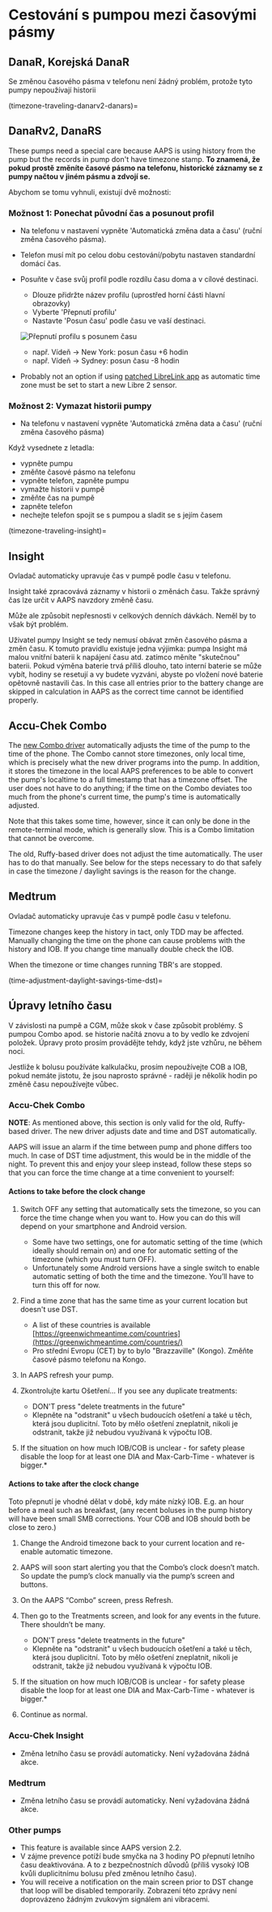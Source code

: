 # Cestování s pumpou mezi časovými pásmy

## DanaR, Korejská DanaR

Se změnou časového pásma v telefonu není žádný problém, protože tyto pumpy nepoužívají historii

(timezone-traveling-danarv2-danars)=

## DanaRv2, DanaRS

These pumps need a special care because AAPS is using history from the pump but the records in pump don't have timezone stamp. **To znamená, že pokud prostě změníte časové pásmo na telefonu, historické záznamy se z pumpy načtou v jiném pásmu a zdvojí se.**

Abychom se tomu vyhnuli, existují dvě možnosti:

### Možnost 1: Ponechat původní čas a posunout profil

* Na telefonu v nastavení vypněte 'Automatická změna data a času' (ruční změna časového pásma).
* Telefon musí mít po celou dobu cestování/pobytu nastaven standardní domácí čas.
* Posuňte v čase svůj profil podle rozdílu času doma a v cílové destinaci.
   
   * Dlouze přidržte název profilu (uprostřed horní části hlavní obrazovky)
   * Vyberte 'Přepnutí profilu'
   * Nastavte 'Posun času' podle času ve vaší destinaci.
   
   ![Přepnutí profilu s posunem času](../images/ProfileSwitchTimeShift2.png)
   
   * např. Vídeň -> New York: posun času +6 hodin
   * např. Vídeň -> Sydney: posun času -8 hodin
* Probably not an option if using [patched LibreLink app](#libre2-patched-librelink-app-with-xdrip) as automatic time zone must be set to start a new Libre 2 sensor.

### Možnost 2: Vymazat historii pumpy

* Na telefonu v nastavení vypněte 'Automatická změna data a času' (ruční změna časového pásma)

Když vysednete z letadla:

* vypněte pumpu
* změňte časové pásmo na telefonu
* vypněte telefon, zapněte pumpu
* vymažte historii v pumpě
* změňte čas na pumpě
* zapněte telefon
* nechejte telefon spojit se s pumpou a sladit se s jejím časem

(timezone-traveling-insight)=

## Insight

Ovladač automaticky upravuje čas v pumpě podle času v telefonu.

Insight také zpracovává záznamy v historii o změnách času. Takže správný čas lze určit v AAPS navzdory změně času.

Může ale způsobit nepřesnosti v celkových denních dávkách. Neměl by to však být problém.

Uživatel pumpy Insight se tedy nemusí obávat změn časového pásma a změn času. K tomuto pravidlu existuje jedna výjimka: pumpa Insight má malou vnitřní baterii k napájení času atd. zatímco měníte "skutečnou" baterii. Pokud výměna baterie trvá příliš dlouho, tato interní baterie se může vybít, hodiny se resetují a vy budete vyzváni, abyste po vložení nové baterie opětovně nastavili čas. In this case all entries prior to the battery change are skipped in calculation in AAPS as the correct time cannot be identified properly.

## Accu-Chek Combo

The [new Combo driver](../CompatiblePumps/Accu-Chek-Combo-Pump-v2.md) automatically adjusts the time of the pump to the time of the phone. The Combo cannot store timezones, only local time, which is precisely what the new driver programs into the pump. In addition, it stores the timezone in the local AAPS preferences to be able to convert the pump's localtime to a full timestamp that has a timezone offset. The user does not have to do anything; if the time on the Combo deviates too much from the phone's current time, the pump's time is automatically adjusted.

Note that this takes some time, however, since it can only be done in the remote-terminal mode, which is generally slow. This is a Combo limitation that cannot be overcome.

The old, Ruffy-based driver does not adjust the time automatically. The user has to do that manually. See below for the steps necessary to do that safely in case the timezone / daylight savings is the reason for the change.

## Medtrum

Ovladač automaticky upravuje čas v pumpě podle času v telefonu.

Timezone changes keep the history in tact, only TDD may be affected. Manually changing the time on the phone can cause problems with the history and IOB. If you change time manually double check the IOB.

When the timezone or time changes running TBR's are stopped.

(time-adjustment-daylight-savings-time-dst)=

## Úpravy letního času

V závislosti na pumpě a CGM, může skok v čase způsobit problémy. S pumpou Combo apod. se historie načítá znovu a to by vedlo ke zdvojení položek. Úpravy proto prosím provádějte tehdy, když jste vzhůru, ne během noci.

Jestliže k bolusu používáte kalkulačku, prosím nepoužívejte COB a IOB, pokud nemáte jistotu, že jsou naprosto správné - raději je několik hodin po změně času nepoužívejte vůbec.

### Accu-Chek Combo

**NOTE**: As mentioned above, this section is only valid for the old, Ruffy-based driver. The new driver adjusts date and time and DST automatically.

AAPS will issue an alarm if the time between pump and phone differs too much. In case of DST time adjustment, this would be in the middle of the night. To prevent this and enjoy your sleep instead, follow these steps so that you can force the time change at a time convenient to yourself:

#### Actions to take before the clock change

1. Switch OFF any setting that automatically sets the timezone, so you can force the time change when you want to. How you can do this will depend on your smartphone and Android version.
   
   * Some have two settings, one for automatic setting of the time (which ideally should remain on) and one for automatic setting of the timezone (which you must turn OFF).
   * Unfortunately some Android versions have a single switch to enable automatic setting of both the time and the timezone. You’ll have to turn this off for now.

2. Find a time zone that has the same time as your current location but doesn't use DST.
   
   * A list of these countries is available [https://greenwichmeantime.com/countries](https://greenwichmeantime.com/countries/)
   * Pro střední Evropu (CET) by to bylo "Brazzaville" (Kongo). Změňte časové pásmo telefonu na Kongo.

3. In AAPS refresh your pump.

4. Zkontrolujte kartu Ošetření... If you see any duplicate treatments:
   
   * DON'T press "delete treatments in the future"
   * Klepněte na "odstranit" u všech budoucích ošetření a také u těch, která jsou duplicitní. Toto by mělo ošetření zneplatnit, nikoli je odstranit, takže již nebudou využívaná k výpočtu IOB.

5. If the situation on how much IOB/COB is unclear - for safety please disable the loop for at least one DIA and Max-Carb-Time - whatever is bigger.*

#### Actions to take after the clock change

Toto přepnutí je vhodné dělat v době, kdy máte nízký IOB. E.g. an hour before a meal such as breakfast, (any recent boluses in the pump history will have been small SMB corrections. Your COB and IOB should both be close to zero.)

1. Change the Android timezone back to your current location and re-enable automatic timezone.
2. AAPS will soon start alerting you that the Combo’s clock doesn’t match. So update the pump’s clock manually via the pump’s screen and buttons.
3. On the AAPS “Combo” screen, press Refresh.
4. Then go to the Treatments screen, and look for any events in the future. There shouldn’t be many.
   
   * DON'T press "delete treatments in the future"
   * Klepněte na "odstranit" u všech budoucích ošetření a také u těch, která jsou duplicitní. Toto by mělo ošetření zneplatnit, nikoli je odstranit, takže již nebudou využívaná k výpočtu IOB.

5. If the situation on how much IOB/COB is unclear - for safety please disable the loop for at least one DIA and Max-Carb-Time - whatever is bigger.*

6. Continue as normal.

### Accu-Chek Insight

* Změna letního času se provádí automaticky. Není vyžadována žádná akce.

### Medtrum

* Změna letního času se provádí automaticky. Není vyžadována žádná akce.

### Other pumps

* This feature is available since AAPS version 2.2.
* V zájme prevence potíží bude smyčka na 3 hodiny PO přepnutí letního času deaktivována. A to z bezpečnostních důvodů (příliš vysoký IOB kvůli duplicitnímu bolusu před změnou letního času).
* You will receive a notification on the main screen prior to DST change that loop will be disabled temporarily. Zobrazení této zprávy není doprovázeno žádným zvukovým signálem ani vibracemi.